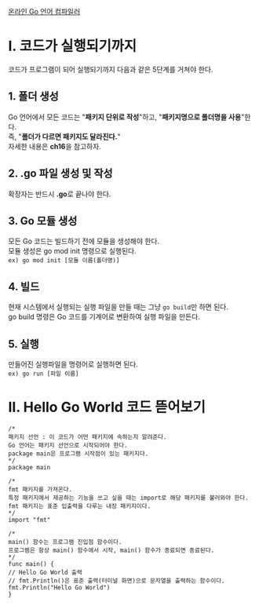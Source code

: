  [온라인 Go 언어 컴파일러](play.golang.org ) 
 
# I. 코드가 실행되기까지 

코드가 프로그램이 되어 실행되기까지 다음과 같은 5단계를 거쳐야 한다.    

##  1. 폴더 생성
Go 언어에서 모든 코드는 "**패키지 단위로 작성**"하고, "**패키지명으로 폴더명을 사용**"한다.    
즉, "**폴더가 다르면 패키지도 달라진다.**"  
자세한 내용은 **ch16**을 참고하자.    

##  2. .go 파일 생성 및 작성
확장자는 반드시 **.go**로 끝나야 한다.

##  3. Go 모듈 생성
모든 Go 코드는 빌드하기 전에 모듈을 생성해야 한다.     
모듈 생성은 go mod init 명령으로 실행된다.     
`ex) go mod init [모듈 이름(폴더명)]`

##  4. 빌드    
현재 시스템에서 실행되는 실행 파일을 만들 때는 그냥 `go build`만 하면 된다.     
go build 명령은 Go 코드를 기계어로 변환하여 실행 파일을 만든다. 

##  5. 실행
만들어진 실행파일을 명령어로 실행하면 된다.    
`ex) go run [파일 이름]` 

# II. Hello Go World 코드 뜯어보기
	/* 
	패키지 선언 : 이 코드가 어떤 패키지에 속하는지 알려준다. 
	Go 언어는 패키지 선언으로 시작되어야 한다.
	package main은 프로그램 시작점이 있는 패키지다.
	*/
	package main 
	
	/*
	fmt 패키지를 가져온다. 
	특정 패키지에서 제공하는 기능을 쓰고 싶을 때는 import로 해당 패키지를 불러와야 한다.
	fmt 패키지는 표준 입출력을 다루는 내장 패키지이다.
	*/
	import "fmt"
	
	/*
	main() 함수는 프로그램 진입점 함수이다. 
	프로그램은 항상 main() 함수에서 시작, main() 함수가 종료되면 종료된다.    
	*/
	func main() {
	// Hello Go World 출력   
	// fmt.Println()은 표준 출력(터미널 화면)으로 문자열을 출력하는 함수이다.
	fmt.Println("Hello Go World")  
	}  
